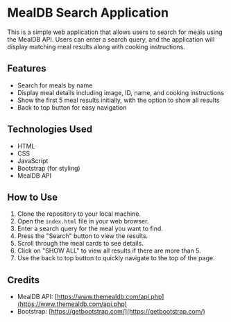 # MealDB Search Application

This is a simple web application that allows users to search for meals using the MealDB API. Users can enter a search query, and the application will display matching meal results along with cooking instructions.

## Features

- Search for meals by name
- Display meal details including image, ID, name, and cooking instructions
- Show the first 5 meal results initially, with the option to show all results
- Back to top button for easy navigation

## Technologies Used

- HTML
- CSS
- JavaScript
- Bootstrap (for styling)
- MealDB API

## How to Use

1. Clone the repository to your local machine.
2. Open the `index.html` file in your web browser.
3. Enter a search query for the meal you want to find.
4. Press the "Search" button to view the results.
5. Scroll through the meal cards to see details.
6. Click on "SHOW ALL" to view all results if there are more than 5.
7. Use the back to top button to quickly navigate to the top of the page.

## Credits

- MealDB API: [https://www.themealdb.com/api.php](https://www.themealdb.com/api.php)
- Bootstrap: [https://getbootstrap.com/](https://getbootstrap.com/)